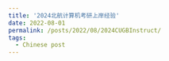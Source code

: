 ```yaml
---
title: '2024北航计算机考研上岸经验'
date: 2022-08-01
permalink: /posts/2022/08/2024CUGBInstruct/
tags:
  - Chinese post
---
```


